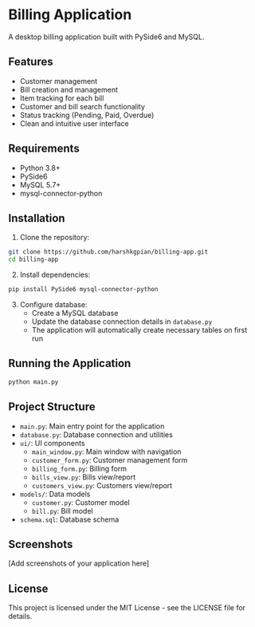 # Billing Application

A desktop billing application built with PySide6 and MySQL.

## Features

- Customer management
- Bill creation and management
- Item tracking for each bill
- Customer and bill search functionality
- Status tracking (Pending, Paid, Overdue)
- Clean and intuitive user interface

## Requirements

- Python 3.8+
- PySide6
- MySQL 5.7+
- mysql-connector-python

## Installation

1. Clone the repository:

```bash
git clone https://github.com/harshkgpian/billing-app.git
cd billing-app
```

2. Install dependencies:

```bash
pip install PySide6 mysql-connector-python
```

3. Configure database:
   - Create a MySQL database
   - Update the database connection details in `database.py`
   - The application will automatically create necessary tables on first run

## Running the Application

```bash
python main.py
```

## Project Structure

- `main.py`: Main entry point for the application
- `database.py`: Database connection and utilities
- `ui/`: UI components
  - `main_window.py`: Main window with navigation
  - `customer_form.py`: Customer management form
  - `billing_form.py`: Billing form
  - `bills_view.py`: Bills view/report
  - `customers_view.py`: Customers view/report
- `models/`: Data models
  - `customer.py`: Customer model
  - `bill.py`: Bill model
- `schema.sql`: Database schema

## Screenshots

[Add screenshots of your application here]

## License

This project is licensed under the MIT License - see the LICENSE file for details.

